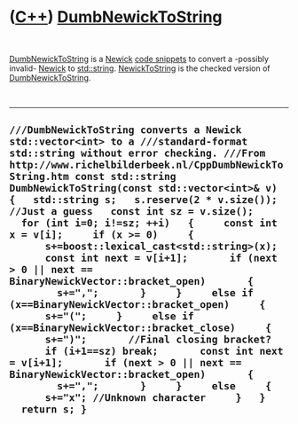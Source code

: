 
 

 

 

 

 

([C++](Cpp.md)) [DumbNewickToString](CppDumbNewickToString.md)
================================================================

 

[DumbNewickToString](CppDumbNewickToString.md) is a
[Newick](CppNewick.md) [code snippets](CppCodeSnippets.md) to convert
a -possibly invalid- [Newick](CppNewick.md) to
[std::string](CppString.md). [NewickToString](CppNewickToString.md) is
the checked version of [DumbNewickToString](CppDumbNewickToString.md).

 

  ----------------------------------------------------------------------------------------------------------------------------------------------------------------------------------------------------------------------------------------------------------------------------------------------------------------------------------------------------------------------------------------------------------------------------------------------------------------------------------------------------------------------------------------------------------------------------------------------------------------------------------------------------------------------------------------------------------------------------------------------------------------------------------------------------------------------------------------------------------------------------------------------------------------------------------------------------------------------------------------------------------------------------------------------
  ` ///DumbNewickToString converts a Newick std::vector<int> to a ///standard-format std::string without error checking. ///From http://www.richelbilderbeek.nl/CppDumbNewickToString.htm const std::string DumbNewickToString(const std::vector<int>& v) {   std::string s;   s.reserve(2 * v.size()); //Just a guess   const int sz = v.size();   for (int i=0; i!=sz; ++i)   {     const int x = v[i];     if (x >= 0)     {       s+=boost::lexical_cast<std::string>(x);       const int next = v[i+1];       if (next > 0 || next == BinaryNewickVector::bracket_open)       {         s+=",";       }     }     else if (x==BinaryNewickVector::bracket_open)     {       s+="(";     }     else if (x==BinaryNewickVector::bracket_close)     {       s+=")";       //Final closing bracket?       if (i+1==sz) break;       const int next = v[i+1];       if (next > 0 || next == BinaryNewickVector::bracket_open)       {         s+=",";       }     }     else     {       s+="x"; //Unknown character     }   }   return s; } `
  ----------------------------------------------------------------------------------------------------------------------------------------------------------------------------------------------------------------------------------------------------------------------------------------------------------------------------------------------------------------------------------------------------------------------------------------------------------------------------------------------------------------------------------------------------------------------------------------------------------------------------------------------------------------------------------------------------------------------------------------------------------------------------------------------------------------------------------------------------------------------------------------------------------------------------------------------------------------------------------------------------------------------------------------------

 

 

 

 

 

 

